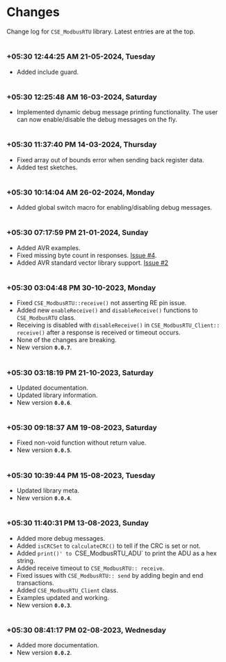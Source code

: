 
# Changes

Change log for `CSE_ModbusRTU` library. Latest entries are at the top.

#
### **+05:30 12:44:25 AM 21-05-2024, Tuesday**

  * Added include guard.

#
### **+05:30 12:25:48 AM 16-03-2024, Saturday**

  * Implemented dynamic debug message printing functionality. The user can now enable/disable the debug messages on the fly.

#
### **+05:30 11:37:40 PM 14-03-2024, Thursday**

  * Fixed array out of bounds error when sending back register data.
  * Added test sketches.

#
### **+05:30 10:14:04 AM 26-02-2024, Monday**

  * Added global switch macro for enabling/disabling debug messages.

#
### **+05:30 07:17:59 PM 21-01-2024, Sunday**

  * Added AVR examples.
  * Fixed missing byte count in responses. [Issue #4](https://github.com/CIRCUITSTATE/CSE_ModbusRTU/issues/4).
  * Added AVR standard vector library support. [Issue #2](https://github.com/CIRCUITSTATE/CSE_ModbusRTU/issues/2)

#
### **+05:30 03:04:48 PM 30-10-2023, Monday**

  * Fixed `CSE_ModbusRTU::receive()` not asserting RE pin issue.
  * Added new `enableReceive()` and `disableReceive()` functions to `CSE_ModbusRTU` class.
  * Receiving is disabled with `disableReceive()` in `CSE_ModbusRTU_Client:: receive()` after a response is received or timeout occurs.
  * None of the changes are breaking.
  * New version **`0.0.7`**.

#
### **+05:30 03:18:19 PM 21-10-2023, Saturday**

  * Updated documentation.
  * Updated library information.
  * New version **`0.0.6`**.

#
### **+05:30 09:18:37 AM 19-08-2023, Saturday**

  * Fixed non-void function without return value.
  * New version **`0.0.5`**.

#
### **+05:30 10:39:44 PM 15-08-2023, Tuesday**

  * Updated library meta.
  * New version **`0.0.4`**.

#
### **+05:30 11:40:31 PM 13-08-2023, Sunday**

  * Added more debug messages.
  * Added `isCRCSet` to `calculateCRC()` to tell if the CRC is set or not.
  * Added `print()' to `CSE_ModbusRTU_ADU` to print the ADU as a hex string.
  * Added receive timeout to `CSE_ModbusRTU:: receive`.
  * Fixed issues with `CSE_ModbusRTU:: send` by adding begin and end transactions.
  * Added `CSE_ModbusRTU_Client` class.
  * Examples updated and working.
  * New version **`0.0.3`**.

#
### **+05:30 08:41:17 PM 02-08-2023, Wednesday**

  * Added more documentation.
  * New version **`0.0.2`**.

